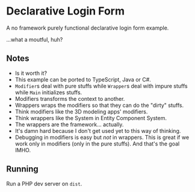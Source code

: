 # Declarative Login Form

A no framework purely functional declarative login form example.

...what a moutful, huh?

## Notes

- Is it worth it?
- This example can be ported to TypeScript, Java or C#.
- `Modifier`s deal with pure stuffs while `Wrapper`s deal with impure stuffs while `Main` initializes stuffs.
- Modifiers transforms the context to another.
- Wrappers wraps the modifiers so that they can do the "dirty" stuffs.
- Think modifiers like the 3D modeling apps' modifiers.
- Think wrappers like the System in Entity Component System.
- The wrappers are the framework... actually.
- It's damn hard because I don't get used yet to this way of thinking.
- Debugging in modifiers is easy but *not* in wrappers.
  This is great if we work only in modifiers (only in the pure stuffs).
  And that's the goal IMHO.

## Running

Run a PHP dev server on `dist`.
